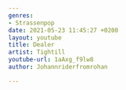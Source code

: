 ```yaml
---
genres:
- Strassenpop
date: 2021-05-23 11:45:27 +0200
layout: youtube
title: Dealer
artist: Tightill
youtube-url: 1aAxg_f9lw8
author: Johannriderfromrohan

---
```

